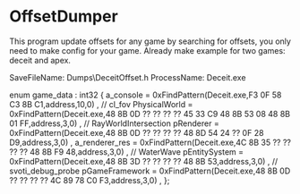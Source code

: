 # OffsetDumper

This program update offsets for any game by searching for offsets, you only need to make config for your game.
Already make example for two games: deceit and apex.

SaveFileName: Dumps\DeceitOffset.h
ProcessName: Deceit.exe


enum game_data : int32
{
	a_console = 0xFindPattern(Deceit.exe,F3 0F 58 C3 8B C1,address,10,0) , // ‬cl_fov
	PhysicalWorld = 0xFindPattern(Deceit.exe,48 8B 0D ?? ?? ?? ?? 45 33 C9 48 8B 53 08 48 8B 01 FF,address,3,0) , // RayWorldIntersection 
	pRenderer = 0xFindPattern(Deceit.exe,48 8B 0D ?? ?? ?? ?? 48 8D 54 24 ?? 0F 28 D9,address,3,0) , 
	a_renderer_res = 0xFindPattern(Deceit.exe,4C 8B 35 ?? ?? ?? ?? 48 8B F9 48,address,3,0) , // WaterWave
	pEntitySystem = 0xFindPattern(Deceit.exe,48 8B 3D ?? ?? ?? ?? 48 8B 53,address,3,0) , // svoti_debug_probe
	pGameFramework = 0xFindPattern(Deceit.exe,48 8B 0D ?? ?? ?? ?? 4C 89 78 C0 F3,address,3,0) , 
};

